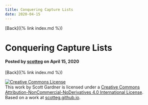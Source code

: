 ```yaml
---
title: Conquering Capture Lists
date: 2020-04-15
---
```


[Back]({% link index.md %})

# Conquering Capture Lists

#### Posted by [scotteg](https://github.com/scotteg) on April 15, 2020

[Back]({% link index.md %})

<a rel="license" href="http://creativecommons.org/licenses/by-nc-nd/4.0/"><img alt="Creative Commons License" style="border-width:0" src="https://i.creativecommons.org/l/by-nc-nd/4.0/88x31.png" /></a><br />This work by <span xmlns:cc="http://creativecommons.org/ns#" property="cc:attributionName">Scott Gardner</span> is licensed under a <a rel="license" href="http://creativecommons.org/licenses/by-nc-nd/4.0/">Creative Commons Attribution-NonCommercial-NoDerivatives 4.0 International License</a>.<br />Based on a work at <a xmlns:dct="http://purl.org/dc/terms/" href="scotteg.github.io" rel="dct:source">scotteg.github.io</a>.